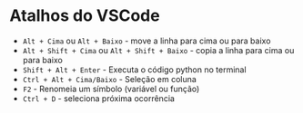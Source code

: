 # Atalhos do VSCode

- `Alt + Cima` ou `Alt + Baixo` - move a linha para cima ou para baixo
- `Alt + Shift + Cima` ou `Alt + Shift + Baixo` - copia a linha para cima ou para baixo
- `Shift + Alt + Enter` - Executa o código python no terminal
- `Ctrl + Alt + Cima/Baixo` - Seleção em coluna
- `F2` - Renomeia um símbolo (variável ou função)
- `Ctrl + D` - seleciona próxima ocorrência